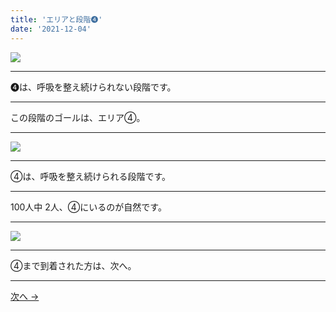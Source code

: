```yaml
---
title: 'エリアと段階➍'
date: '2021-12-04'
---
```

![](/images/0111111.jpg)
***
➍は、呼吸を整え続けられない段階です。
***
この段階のゴールは、エリア④。  
***
![](/images/0111111_.jpg)
***
④は、呼吸を整え続けられる段階です。
***
100人中 2人、④にいるのが自然です。
***
![](/images/00001___.jpg)
***
④まで到着された方は、次へ。
***
[ 次へ → ](/posts/01111111)
